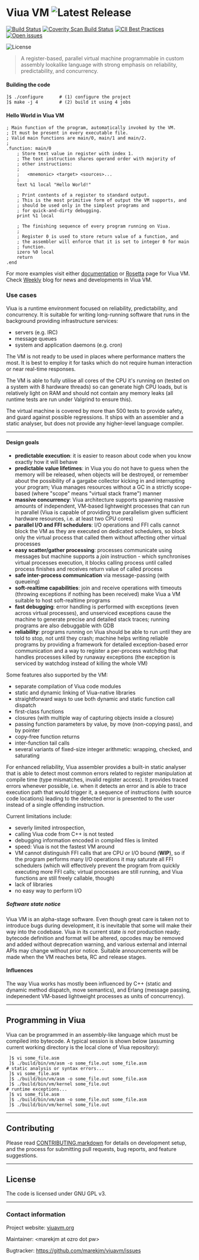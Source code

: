 # Viua VM ![Latest Release](https://img.shields.io/github/tag/marekjm/viuavm.svg)

[![Build Status](https://travis-ci.org/marekjm/viuavm.svg)](https://travis-ci.org/marekjm/viuavm)
[![Coverity Scan Build Status](https://img.shields.io/coverity/scan/7140.svg)](https://scan.coverity.com/projects/marekjm-viuavm)
[![CII Best Practices](https://bestpractices.coreinfrastructure.org/projects/581/badge)](https://bestpractices.coreinfrastructure.org/projects/581)
[![Open issues](https://img.shields.io/github/issues/marekjm/viuavm.svg)](https://github.com/marekjm/viuavm/issues)

![License](https://img.shields.io/github/license/marekjm/viuavm.svg)


> A register-based, parallel virtual machine programmable in custom assembly lookalike language with
> strong emphasis on reliability, predictability, and concurrency.

#### Building the code

```
]$ ./configure      # (1) configure the project
]$ make -j 4        # (2) build it using 4 jobs
```

#### Hello World in Viua VM

```
; Main function of the program, automatically invoked by the VM.
; It must be present in every executable file.
; Valid main functions are main/0, main/1 and main/2.
;
.function: main/0
    ; Store text value in register with index 1.
    ; The text instruction shares operand order with majority of
    ; other instructions:
    ;
    ;   <mnemonic> <target> <sources>...
    ;
    text %1 local "Hello World!"

    ; Print contents of a register to standard output.
    ; This is the most primitive form of output the VM supports, and
    ; should be used only in the simplest programs and
    ; for quick-and-dirty debugging.
    print %1 local

    ; The finishing sequence of every program running on Viua.
    ;
    ; Register 0 is used to store return value of a function, and
    ; the assembler will enforce that it is set to integer 0 for main
    ; function.
    izero %0 local
    return
.end
```

For more examples visit either [documentation](http://docs.viuavm.org/) or [Rosetta](http://rosettacode.org/wiki/Viua_VM_assembly) page for Viua VM.
Check [Weekly](http://weekly.viuavm.org/) blog for news and developments in Viua VM.


### Use cases

Viua is a runtime environment focused on reliability, predictability, and concurrency.
It is suitable for writing long-running software that runs in the background providing infrastructure services:

- servers (e.g. IRC)
- message queues
- system and application daemons (e.g. cron)

The VM is not ready to be used in places where performance matters the most.
It is best to employ it for tasks which do not require human interaction or near real-time responses.

The VM is able to fully utilise all cores of the CPU it's running on (tested on a system with 8 hardware threads) so can
generate high CPU loads, but is relatively light on RAM and should not contain any memory leaks (all runtime tests are
run under Valgrind to ensure this).

The virtual machine is covered by more than 500 tests to provide safety, and guard against possible regressions.
It ships with an assembler and a static analyser, but does not provide any higher-level language compiler.


----


#### Design goals

- **predictable execution**: it is easier to reason about code when you know exactly how it will behave
- **predictable value lifetimes**: in Viua you do not have to guess when the memory will be released, when objects will be destroyed, or
  remember about the possibility of a gargabe collector kicking in and interrupting your program;
  Viua manages resources without a GC in a strictly scope-based (where "scope" means "virtual stack frame") manner
- **massive concurrency**: Viua architecture supports spawning massive amounts of independent, VM-based lightweight processes that can
  run in parallel (Viua is capable of providing true parallelism given sufficient hardware resources, i.e. at least two CPU cores)
- **parallel I/O and FFI schedulers**: I/O operations and FFI calls cannot block the VM as they are executed on dedicated schedulers, so block only the
  virtual process that called them without affecting other virtual processes
- **easy scatter/gather processing**: processes communicate using messages but machine supports a *join* instruction - which synchronises virtual
  processes execution, it blocks calling process until called process finishes and receives return value of called process
- **safe inter-process communication** via message-passing (with queueing)
- **soft-realtime capabilities**: join and receive operations with timeouts (throwing exceptions if nothing has been received) make Viua
  a VM suitable to host soft-realtime programs
- **fast debugging**: error handling is performed with exceptions (even across virtual processes), and unserviced exceptions cause the machine
  to generate precise and detailed stack traces; running programs are also debuggable with GDB
- **reliability**: programs running on Viua should be able to run until they are told to stop, not until they crash;
  machine helps writing reliable programs by providing a framework for detailed exception-based error communication and
  a way to register a per-process watchdog that handles processes killed by runaway exceptions (the exception is serviced by watchdog instead of
  killing the whole VM)


Some features also supported by the VM:

- separate compilation of Viua code modules
- static and dynamic linking of Viua-native libraries
- straightforward ways to use both dynamic and static function call dispatch
- first-class functions
- closures (with multiple way of capturing objects inside a closure)
- passing function parameters by value, by move (non-copying pass), and by pointer
- copy-free function returns
- inter-function tail calls
- several variants of fixed-size integer arithmetic: wrapping, checked, and saturating

For enhanced reliability, Viua assembler provides a built-in static analyser that is able to detect most common errors related to
register manipulation at compile time (type mismatches, invalid register access).
It provides traced errors whenever possible, i.e. when it detects an error and is able to trace execution path that would trigger it,
a sequence of instructions (with source code locations) leading to the detected error is presented to the user instead of a single offending
instruction.


Current limitations include:

- severly limited introspection,
- calling Viua code from C++ is not tested
- debugging information encoded in compiled files is limited
- speed: Viua is not the fastest VM around
- VM cannot distinguish FFI calls that are CPU or I/O bound (**WIP**), so if the program performs many I/O operations it may saturate all
  FFI schedulers (which will effectively prevent the program from quickly executing more FFI calls; virtual processes are still running, and
  Viua functions are still freely callable, though)
- lack of libraries
- no easy way to perform I/O


##### Software state notice

Viua VM is an alpha-stage software.
Even though great care is taken not to introduce bugs during development, it is inevitable that some will make their way into the codebase.
Viua in its current state *is not* production ready; bytecode definition and format will be altered, opcodes may be removed and
added without deprecation warning, and various external and internal APIs may change without prior notice.
Suitable announcements will be made when the VM reaches beta, RC and release stages.


#### Influences

The way Viua works has mostly been influenced by
C++ (static and dynamic method dispatch, move semantics), and
Erlang (message passing, indepenedent VM-based lightweight processes as units of concurrency).


----


## Programming in Viua

Viua can be programmed in an assembly-like language which must be compiled into bytecode.
A typical session is shown below (assuming current working directory is the local clone of Viua repository):

```
 ]$ vi some_file.asm
 ]$ ./build/bin/vm/asm -o some_file.out some_file.asm
# static analysis or syntax errors...
 ]$ vi some_file.asm
 ]$ ./build/bin/vm/asm -o some_file.out some_file.asm
 ]$ ./build/bin/vm/kernel some_file.out
# runtime exceptions...
 ]$ vi some_file.asm
 ]$ ./build/bin/vm/asm -o some_file.out some_file.asm
 ]$ ./build/bin/vm/kernel some_file.out
```

----

## Contributing

Please read [CONTRIBUTING.markdown](./CONTRIBUTING.markdown) for details on development setup, and
the process for submitting pull requests, bug reports, and feature suggestions.


----

## License

The code is licensed under GNU GPL v3.


----

### Contact information

Project website: [viuavm.org](http://viuavm.org/)

Maintainer: &lt;marekjm at ozro dot pw&gt;

Bugtracker: https://github.com/marekjm/viuavm/issues
